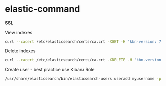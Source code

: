 # elastic-command



**SSL**

View indexes
```bash
curl --cacert /etc/elasticsearch/certs/ca.crt -XGET -H 'kbn-version: 7.13.0'  'https://username:password@node1.local:9200/_cat/indices?v'
```

Delete indexes
```bash
curl --cacert /etc/elasticsearch/certs/ca.crt -XDELETE -H 'kbn-version: 7.13.0' 'https://username:password@node1.local:9200/filebeat-7.12.0-2021.05*'
```

Create user - best practice use Kibana Role
```bash
/usr/share/elasticsearch/bin/elasticsearch-users useradd myusername -p Password -r superuser
```
